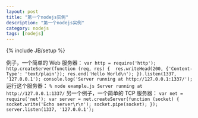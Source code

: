 ```yaml
---
layout: post
title: "第一个nodejs实例"
description: "第一个nodejs实例"
category: nodejs
tags: [nodejs]
---
```

{% include JB/setup %}

例子，一个简单的 Web 服务器：
``
var http = require('http'); 
http.createServer(function (req, res) { 
  res.writeHead(200, {'Content-Type': 'text/plain'});
  res.end('Hello World\n');
}).listen(1337, '127.0.0.1');
console.log('Server running at http://127.0.0.1:1337/');
``
运行这个服务器：
``
% node example.js
Server running at http://127.0.0.1:1337/
``
另一个例子，一个简单的 TCP 服务器：
``
var net = require('net');
var server = net.createServer(function (socket) {
  socket.write('Echo server\r\n');
  socket.pipe(socket);
});
server.listen(1337, '127.0.0.1');
``